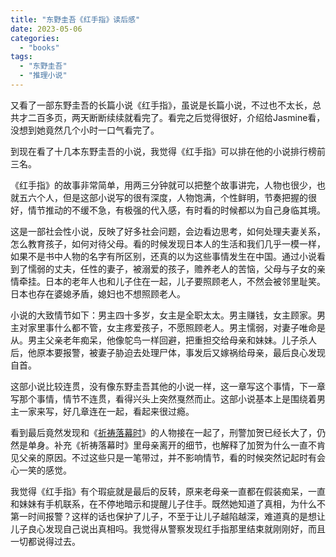 ```yaml
---
title: "东野圭吾《红手指》读后感"
date: 2023-05-06
categories: 
  - "books"
tags: 
  - "东野圭吾"
  - "推理小说"
---
```


又看了一部东野圭吾的长篇小说《红手指》，虽说是长篇小说，不过也不太长，总共才二百多页，两天断断续续就看完了。看完之后觉得很好，介绍给Jasmine看，没想到她竟然几个小时一口气看完了。

到现在看了十几本东野圭吾的小说，我觉得《红手指》可以排在他的小说排行榜前三名。

《红手指》的故事非常简单，用两三分钟就可以把整个故事讲完，人物也很少，也就五六个人，但是这部小说写的很有深度，人物饱满，个性鲜明，节奏把握的很好，情节推动的不缓不急，有极强的代入感，有时看的时候都以为自己身临其境。

这是一部社会性小说，反映了好多社会问题，会边看边思考，如何处理夫妻关系，怎么教育孩子，如何对待父母。看的时候发现日本人的生活和我们几乎一模一样，如果不是书中人物的名字有所区别，还真的以为这些事情发生在中国。通过小说看到了懦弱的丈夫，任性的妻子，被溺爱的孩子，赡养老人的苦恼，父母与子女的亲情牵挂。日本的老年人也和儿子住在一起，儿子要照顾老人，不然会被邻里耻笑。日本也存在婆媳矛盾，媳妇也不想照顾老人。

小说的大致情节如下：男主四十多岁，女主是全职太太。男主赚钱，女主顾家。男主对家里事什么都不管，女主疼爱孩子，不愿照顾老人。男主懦弱，对妻子唯命是从。男主父亲老年痴呆，他像鸵鸟一样回避，把重担交给母亲和妹妹。儿子杀人后，他原本要报警，被妻子胁迫去处理尸体，事发后又嫁祸给母亲，最后良心发现自首。

这部小说比较连贯，没有像东野圭吾其他的小说一样，这一章写这个事情，下一章写那个事情，情节不连贯，看得兴头上突然戛然而止。这部小说基本上是围绕着男主一家来写，好几章连在一起，看起来很过瘾。

看到最后竟然发现和《[祈祷落幕时](https://www.jfsay.com/archives/2265.html)》的人物接在一起了，刑警加贺已经长大了，仍然是单身。补充《祈祷落幕时》里母亲离开的细节，也解释了加贺为什么一直不肯见父亲的原因。不过这些只是一笔带过，并不影响情节，看的时候突然记起时有会心一笑的感觉。

我觉得《红手指》有个瑕疵就是最后的反转，原来老母亲一直都在假装痴呆，一直和妹妹有手机联系，在不停地暗示和提醒儿子住手。既然她知道了真相，为什么不第一时间报警？这样的话也保护了儿子，不至于让儿子越陷越深，难道真的是想让儿子良心发现自己说出真相吗。我觉得从警察发现红手指那里结束就刚刚好，而且一切都说得过去。

